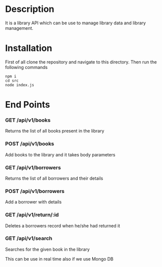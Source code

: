 # Description
It is a library API which can be use to manage library data and library management.

# Installation
First of all clone the repository and navigate to this directory. Then run the following commands
```
npm i
cd src
node index.js
```

# End Points
### GET /api/v1/books
Returns the list of all books present in the library
### POST /api/v1/books
Add books to the library and it takes body parameters
### GET /api/v1/borrowers
Returns the list of all borrowers and their details
### POST /api/v1/borrowers
Add a borrower with details
### GET /api/v1/return/:id
Deletes a borrowers record when he/she had returned it
### GET /api/v1/search
Searches for the given book in the library

This can be use in real time also if we use Mongo DB